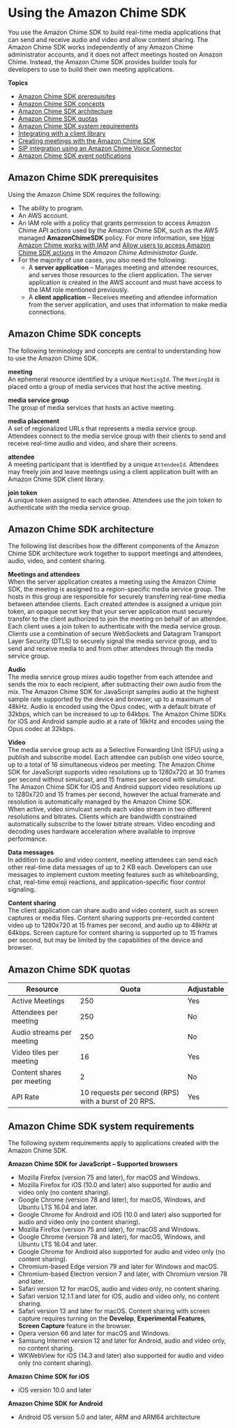 # Using the Amazon Chime SDK<a name="meetings-sdk"></a>

You use the Amazon Chime SDK to build real\-time media applications that can send and receive audio and video and allow content sharing\. The Amazon Chime SDK works independently of any Amazon Chime administrator accounts, and it does not affect meetings hosted on Amazon Chime\. Instead, the Amazon Chime SDK provides builder tools for developers to use to build their own meeting applications\.

**Topics**
+ [Amazon Chime SDK prerequisites](#mtg-prereqs)
+ [Amazon Chime SDK concepts](#mtg-glossary)
+ [Amazon Chime SDK architecture](#mtg-arch)
+ [Amazon Chime SDK quotas](#mtg-limits)
+ [Amazon Chime SDK system requirements](#mtg-browsers)
+ [Integrating with a client library](mtgs-sdk-client-lib.md)
+ [Creating meetings with the Amazon Chime SDK](mtgs-sdk-mtgs.md)
+ [SIP integration using an Amazon Chime Voice Connector](mtgs-sdk-cvc.md)
+ [Amazon Chime SDK event notifications](mtgs-sdk-notifications.md)

## Amazon Chime SDK prerequisites<a name="mtg-prereqs"></a>

Using the Amazon Chime SDK requires the following:
+ The ability to program\.
+ An AWS account\.
+ An IAM role with a policy that grants permission to access Amazon Chime API actions used by the Amazon Chime SDK, such as the AWS managed **AmazonChimeSDK** policy\. For more information, see [How Amazon Chime works with IAM](https://docs.aws.amazon.com/chime/latest/ag/security_iam_service-with-iam.html) and [Allow users to access Amazon Chime SDK actions](https://docs.aws.amazon.com/chime/latest/ag/security_iam_id-based-policy-examples.html#security_iam_id-based-policy-examples-chime-sdk) in the *Amazon Chime Administrator Guide*\.
+ For the majority of use cases, you also need the following:
  + A **server application** – Manages meeting and attendee resources, and serves those resources to the client application\. The server application is created in the AWS account and must have access to the IAM role mentioned previously\.
  + A **client application** – Receives meeting and attendee information from the server application, and uses that information to make media connections\.

## Amazon Chime SDK concepts<a name="mtg-glossary"></a>

The following terminology and concepts are central to understanding how to use the Amazon Chime SDK\.

**meeting**  
An ephemeral resource identified by a unique `MeetingId`\. The `MeetingId` is placed onto a group of media services that host the active meeting\.

**media service group**  
The group of media services that hosts an active meeting\.

**media placement**  
A set of regionalized URLs that represents a media service group\. Attendees connect to the media service group with their clients to send and receive real\-time audio and video, and share their screens\.

**attendee**  
A meeting participant that is identified by a unique `AttendeeId`\. Attendees may freely join and leave meetings using a client application built with an Amazon Chime SDK client library\.

**join token**  
A unique token assigned to each attendee\. Attendees use the join token to authenticate with the media service group\.

## Amazon Chime SDK architecture<a name="mtg-arch"></a>

The following list describes how the different components of the Amazon Chime SDK architecture work together to support meetings and attendees, audio, video, and content sharing\.

**Meetings and attendees**  
When the server application creates a meeting using the Amazon Chime SDK, the meeting is assigned to a region\-specific media service group\. The hosts in this group are responsible for securely transferring real\-time media between attendee clients\. Each created attendee is assigned a unique join token, an opaque secret key that your server application must securely transfer to the client authorized to join the meeting on behalf of an attendee\. Each client uses a join token to authenticate with the media service group\. Clients use a combination of secure WebSockets and Datagram Transport Layer Security \(DTLS\) to securely signal the media service group, and to send and receive media to and from other attendees through the media service group\.

**Audio**  
The media service group mixes audio together from each attendee and sends the mix to each recipient, after subtracting their own audio from the mix\. The Amazon Chime SDK for JavaScript samples audio at the highest sample rate supported by the device and browser, up to a maximum of 48kHz\. Audio is encoded using the Opus codec, with a default bitrate of 32kbps, which can be increased to up to 64kbps\. The Amazon Chime SDKs for iOS and Android sample audio at a rate of 16kHz and encodes using the Opus codec at 32kbps\.

**Video**  
The media service group acts as a Selective Forwarding Unit \(SFU\) using a publish and subscribe model\. Each attendee can publish one video source, up to a total of 16 simultaneous videos per meeting\. The Amazon Chime SDK for JavaScript supports video resolutions up to 1280x720 at 30 frames per second without simulcast, and 15 frames per second with simulcast\. The Amazon Chime SDK for iOS and Android support video resolutions up to 1280x720 and 15 frames per second, however the actual framerate and resolution is automatically managed by the Amazon Chime SDK\.  
When active, video simulcast sends each video stream in two different resolutions and bitrates\. Clients which are bandwidth constrained automatically subscribe to the lower bitrate stream\. Video encoding and decoding uses hardware acceleration where available to improve performance\.

**Data messages**  
In addition to audio and video content, meeting attendees can send each other real\-time data messages of up to 2 KB each\. Developers can use messages to implement custom meeting features such as whiteboarding, chat, real\-time emoji reactions, and application\-specific floor control signaling\.

**Content sharing**  
The client application can share audio and video content, such as screen captures or media files\. Content sharing supports pre\-recorded content video up to 1280x720 at 15 frames per second, and audio up to 48kHz at 64kbps\. Screen capture for content sharing is supported up to 15 frames per second, but may be limited by the capabilities of the device and browser\.

## Amazon Chime SDK quotas<a name="mtg-limits"></a>


| Resource | Quota | Adjustable | 
| --- | --- | --- | 
|  Active Meetings  |  250  |  Yes  | 
|  Attendees per meeting  |  250  |  No  | 
|  Audio streams per meeting  |  250  |  No  | 
|  Video tiles per meeting  |  16  |  Yes  | 
|  Content shares per meeting  |  2  |  No  | 
|  API Rate  |  10 requests per second \(RPS\) with a burst of 20 RPS\.  |  Yes  | 

## Amazon Chime SDK system requirements<a name="mtg-browsers"></a>

The following system requirements apply to applications created with the Amazon Chime SDK\.

**Amazon Chime SDK for JavaScript – Supported browsers**
+ Mozilla Firefox \(version 75 and later\), for macOS and Windows\.
+ Mozilla Firefox for iOS \(10\.0 and later\) also supported for audio and video only \(no content sharing\)\.
+ Google Chrome \(version 78 and later\), for macOS, Windows, and Ubuntu LTS 16\.04 and later\.
+ Google Chrome for Android and iOS \(10\.0 and later\) also supported for audio and video only \(no content sharing\)\.
+ Mozilla Firefox \(version 75 and later\), for macOS and Windows\.
+ Google Chrome \(version 78 and later\), for macOS, Windows, and Ubuntu LTS 16\.04 and later\.
+ Google Chrome for Android also supported for audio and video only \(no content sharing\)\.
+ Chromium\-based Edge version 79 and later for Windows and macOS\.
+ Chromium\-based Electron version 7 and later, with Chromium version 78 and later\.
+ Safari version 12 for macOS, audio and video only, no content sharing\.
+ Safari version 12\.1\.1 and later for iOS, audio and video only, no content sharing\.
+ Safari version 13 and later for macOS\. Content sharing with screen capture requires turning on the **Develop**, **Experimental Features**, **Screen Capture** feature in the browser\.
+ Opera version 66 and later for macOS and Windows\.
+ Samsung Internet version 12 and later for Android, audio and video only, no content sharing\.
+ WKWebView for iOS \(14\.3 and later\) also supported for audio and video only \(no content sharing\)\.

**Amazon Chime SDK for iOS**
+ iOS version 10\.0 and later

**Amazon Chime SDK for Android**
+ Android OS version 5\.0 and later, ARM and ARM64 architecture